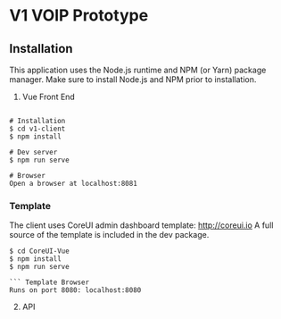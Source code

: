 # V1 VOIP Prototype

## Installation 

This application uses the Node.js runtime and NPM (or Yarn) package manager. Make sure to install Node.js and NPM prior to installation.

1. Vue Front End

``` To install the front end web application: 

# Installation
$ cd v1-client
$ npm install

# Dev server
$ npm run serve

# Browser
Open a browser at localhost:8081

```

### Template

The client uses CoreUI admin dashboard template: http://coreui.io
A full source of the template is included in the dev package.

``` Open template
$ cd CoreUI-Vue
$ npm install
$ npm run serve

``` Template Browser
Runs on port 8080: localhost:8080

```

2. API

